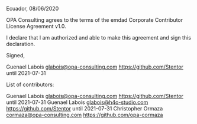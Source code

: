 Ecuador, 08/06/2020

OPA Consulting agrees to the terms of the emdad Corporate Contributor License
Agreement v1.0.

I declare that I am authorized and able to make this agreement and sign this
declaration.

Signed,

Guenael Labois  glabois@opa-consulting.com https://github.com/Stentor until 2021-07-31

List of contributors:

Guenael Labois  glabois@opa-consulting.com https://github.com/Stentor until 2021-07-31
Guenael Labois  glabois@h4o-studio.com https://github.com/Stentor until 2021-07-31
Christopher Ormaza cormaza@opa-consulting.com https://github.com/opa-cormaza
